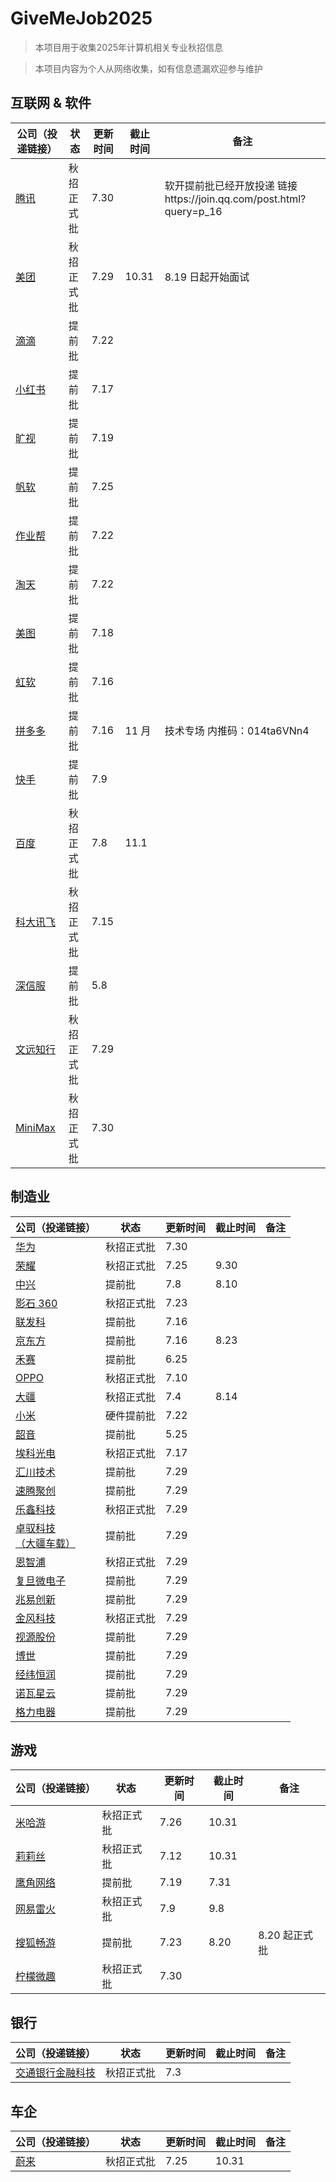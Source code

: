 # GiveMeJob2025

> 本项目用于收集2025年计算机相关专业秋招信息

> 本项目内容为个人从网络收集，如有信息遗漏欢迎参与维护

## 互联网 & 软件

| 公司（投递链接）                                                                                                                                       | 状态       | 更新时间 | 截止时间 | 备注                          |
| ------------------------------------------------------------------------------------------------------------------------------------------------------ | ---------- | -------- | -------- | ----------------------------- |
| [腾讯](https://join.qq.com/index.html)                                                                                                                    | 秋招正式批 | 7.30      |          | 软开提前批已经开放投递 链接https://join.qq.com/post.html?query=p_16                              |
| [美团](https://zhaopin.meituan.com/web/home)                                                                                                              | 秋招正式批 | 7.29     | 10.31    | 8.19 日起开始面试             |
| [滴滴](https://campus.didiglobal.com/campus_apply/didiglobal/96064#/)                                                                                     | 提前批     | 7.22     |          |                               |
| [小红书](https://job.xiaohongshu.com/campus/redstar)                                                                                                      | 提前批     | 7.17     |          |                               |
| [旷视](https://app.mokahr.com/campus_apply/megviihr/38642#/)                                                                                              | 提前批     | 7.19     |          |                               |
| [帆软](https://join.fanruan.com/)                                                                                                                         | 提前批     | 7.25     |          |                               |
| [作业帮](https://app.mokahr.com/campus-recruitment/zuoyebang/39595?sourceToken=4c8b67982f289510ebc037901737889f#/)                                        | 提前批     | 7.22     |          |                               |
| [淘天](https://talent.taotian.com/campus/position-list?campusType=star)                                                                                   | 提前批     | 7.22     |          |                               |
| [美图](https://campus.meitu.com/campus-recruitment/meitu/54138/#/)                                                                                        | 提前批     | 7.18     |          |                               |
| [虹软](https://www.arcsoft.com.cn/job/JobList.html)                                                                                                       | 提前批     | 7.16     |          |                               |
| [拼多多](https://careers.pinduoduo.com/campus/grad/technical-session)                                                                                     | 提前批     | 7.16     | 11 月    | 技术专场   内推码：014ta6VNn4 |
| [快手](https://campus.kuaishou.cn/recruit/campus/e/#/campus/jobs?pageNum=1&positionLabel=kstar)                                                           | 提前批     | 7.9      |          |                               |
| [百度](https://talent.baidu.com/jobs/campus)                                                                                                              | 秋招正式批 | 7.8      | 11.1     |                               |
| [科大讯飞](https://campus.iflytek.com/)                                                                                                                   | 秋招正式批 | 7.15     |          |                               |
| [深信服](https://hr.sangfor.com/campucompon/schoolRecruitment)                                                                                            | 提前批     | 5.8      |          |                               |
| [文远知行](https://www.weride.ai/zh/careers)                                                                                                              | 秋招正式批 | 7.29     |          |                               |
| [MiniMax](https://vrfi1sk8a0.jobs.feishu.cn/379481/?keywords=&category=&location=&project=&type=&job_hot_flag=&current=1&limit=10&functionCategory=&tag=) | 秋招正式批 | 7.30     |          |                               |

## 制造业

| 公司（投递链接）                                                                                                              | 状态       | 更新时间 | 截止时间 | 备注 |
| ----------------------------------------------------------------------------------------------------------------------------- | ---------- | -------- | -------- | ---- |
| [华为](https://career.huawei.com/reccampportal/portal5/campus-recruitment.html)                                                  | 秋招正式批 | 7.30     |          |      |
| [荣耀](https://www.honor.com/cn/career/)                                                                                         | 秋招正式批 | 7.25     | 9.30     |      |
| [中兴](https://job.zte.com.cn/cn/campus-recruitment/Recruitment_positions/freshstudent.html)                                     | 提前批     | 7.8      | 8.10     |      |
| [影石 360](https://www.insta360.com/cn/jobs)                                                                                     | 秋招正式批 | 7.23     |          |      |
| [联发科](https://mediatek.zhiye.com/campus)                                                                                      | 提前批     | 7.16     |          |      |
| [京东方](https://campus.boe.com/)                                                                                                | 提前批     | 7.16     | 8.23     |      |
| [禾赛](https://www.hesaitech.com/cn/join)                                                                                        | 提前批     | 6.25     |          |      |
| [OPPO](https://careers.oppo.com/university/oppo/campus/)                                                                         | 秋招正式批 | 7.10     |          |      |
| [大疆](https://we.dji.com/zh-CN/campus/recruitment?from=sec_nav)                                                                 | 秋招正式批 | 7.4      | 8.14     |      |
| [小米](https://hr.xiaomi.com/campus)                                                                                             | 硬件提前批 | 7.22     |          |      |
| [韶音](https://app.mokahr.com/campus_apply/aftershokzhr/36940?recommendCode=DSsCyWG6#/page/%E6%A0%A1%E5%9B%AD%E6%8B%9B%E8%81%98) | 提前批     | 5.25     |          |      |
| [埃科光电](http://career.i-tek.cn/front.home.index/schoolIndex)                                                                  | 秋招正式批 | 7.17     |          |      |
| [汇川技术](https://inovance.zhiye.com/campus)                                                                                    | 提前批     | 7.29     |          |      |
| [速腾聚创](https://www.robosense.cn/about/joinus)                                                                                | 提前批     | 7.29     |          |      |
| [乐鑫科技](https://www.espressif.com/zh-hans/join-us/campus-recruitment)                                                         | 秋招正式批 | 7.29     |          |      |
| [卓驭科技<br />（大疆车载）](https://www.zyt.com/zh)                                                                             | 提前批     | 7.29     |          |      |
| [恩智浦](https://www.nxp.com.cn/company/about-nxp/careers:CAREERS)                                                               | 秋招正式批 | 7.29     |          |      |
| [复旦微电子](http://campus.51job.com/fmsh/jobs.html)                                                                             | 提前批     | 7.29     |          |      |
| [兆易创新](https://www.gigadevice.com.cn/about/career)                                                                           | 提前批     | 7.29     |          |      |
| [金风科技](https://www.goldwind.com/cn/career/)                                                                                  | 秋招正式批 | 7.29     |          |      |
| [视源股份](http://www.cvte.com/joins/index.html)                                                                                 | 提前批     | 7.29     |          |      |
| [博世](https://app.mokahr.com/campus-recruitment/bosch/73873#/)                                                                  | 提前批     | 7.29     |          |      |
| [经纬恒润](https://wecruit.hotjob.cn/SU62a93e760dcad45229a827cc/pb/index.html#/)                                                 | 提前批     | 7.29     |          |      |
| [诺瓦星云](https://www.novastar-led.cn/index/contactus/recruit.html)                                                             | 提前批     | 7.29     |          |      |
| [格力电器](https://gree.zhiye.com/campus/?PageIndex=2)                                                                           | 提前批     | 7.29     |          |      |

## 游戏

| 公司（投递链接）                                                                                                                                       | 状态       | 更新时间 | 截止时间 | 备注          |
| ------------------------------------------------------------------------------------------------------------------------------------------------------ | ---------- | -------- | -------- | ------------- |
| [米哈游](https://jobs.mihoyo.com/#/campus)                                                                                                                | 秋招正式批 | 7.26     | 10.31    |               |
| [莉莉丝](https://lilithgames.jobs.feishu.cn/campus/?keywords=&category=&location=&project=&type=&job_hot_flag=&current=1&limit=10&functionCategory=&tag=) | 秋招正式批 | 7.12     | 10.31    |               |
| [鹰角网络](https://jobs.hypergryph.com/campus_apply/hypergryph/26326#/)                                                                                   | 提前批     | 7.19     | 7.31     |               |
| [网易雷火](https://leihuo.163.com/campus/#/)                                                                                                              | 秋招正式批 | 7.9      | 9.8      |               |
| [搜狐畅游](https://app.mokahr.com/campus-recruitment/cyou-inc/42233#/)                                                                                    | 提前批     | 7.23     | 8.20     | 8.20 起正式批 |
| [柠檬微趣](https://app.mokahr.com/apply/microfunhr/75944?sourceToken=e13bf4392e80dd910fc612a00736c831#/)                                                  | 秋招正式批 | 7.30     |          |               |

## 银行

| 公司（投递链接）                                              | 状态       | 更新时间 | 截止时间 | 备注 |
| ------------------------------------------------------------- | ---------- | -------- | -------- | ---- |
| [交通银行金融科技](https://www.bocomfintech.com.cn/p1/zxns.html) | 秋招正式批 | 7.3      |          |      |

## 车企

| 公司（投递链接）               | 状态       | 更新时间 | 截止时间 | 备注 |
| ------------------------------ | ---------- | -------- | -------- | ---- |
| [蔚来](https://campus.nio.com/#/) | 秋招正式批 | 7.25     | 10.31    |      |
